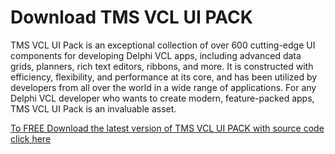 # Download TMS VCL UI PACK

TMS VCL UI Pack is an exceptional collection of over 600 cutting-edge UI components for developing Delphi VCL apps, including advanced data grids, planners, rich text editors, ribbons, and more. It is constructed with efficiency, flexibility, and performance at its core, and has been utilized by developers from all over the world in a wide range of applications. For any Delphi VCL developer who wants to create modern, feature-packed apps, TMS VCL UI Pack is an invaluable asset.

[To FREE Download the latest version of TMS VCL UI PACK with source code click here](https://downloaddevtools.com/en/product/249/download-tms-vcl-ui-pack)

